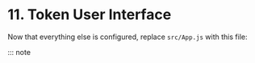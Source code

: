 # 11. Token User Interface

Now that everything else is configured, replace `src/App.js` with this file:

::: note

```js
```
